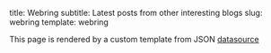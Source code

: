 title: Webring
subtitle: Latest posts from other interesting blogs
slug: webring
template: webring

This page is rendered by a custom template from JSON [datasource]

[datasource]: {attach}webring.json
